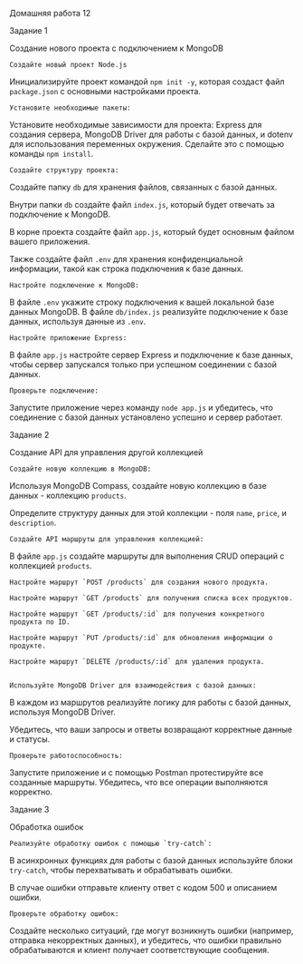 Домашняя работа 12

Задание 1

Создание нового проекта с подключением к MongoDB

    Создайте новый проект Node.js

Инициализируйте проект командой `npm init -y`, которая создаст файл `package.json` с основными настройками проекта.

    Установите необходимые пакеты:

Установите необходимые зависимости для проекта: Express для создания сервера, MongoDB Driver для работы с базой данных, и dotenv для использования переменных окружения. Сделайте это с помощью команды `npm install`.

    Создайте структуру проекта:

Создайте папку `db` для хранения файлов, связанных с базой данных.

Внутри папки `db` создайте файл `index.js`, который будет отвечать за подключение к MongoDB.

В корне проекта создайте файл `app.js`, который будет основным файлом вашего приложения.

Также создайте файл `.env` для хранения конфиденциальной информации, такой как строка подключения к базе данных.

    Настройте подключение к MongoDB:

В файле `.env` укажите строку подключения к вашей локальной базе данных MongoDB. В файле `db/index.js` реализуйте подключение к базе данных, используя данные из `.env`.

    Настройте приложение Express:

В файле `app.js` настройте сервер Express и подключение к базе данных, чтобы сервер запускался только при успешном соединении с базой данных.

    Проверьте подключение:

Запустите приложение через команду `node app.js` и убедитесь, что соединение с базой данных установлено успешно и сервер работает.

Задание 2

Создание API для управления другой коллекцией

    Создайте новую коллекцию в MongoDB:

Используя MongoDB Compass, создайте новую коллекцию в базе данных - коллекцию `products`.

Определите структуру данных для этой коллекции - поля `name`, `price`, и `description`.

    Создайте API маршруты для управления коллекцией:

В файле `app.js` создайте маршруты для выполнения CRUD операций с коллекцией `products`.

    Настройте маршрут `POST /products` для создания нового продукта.

    Настройте маршрут `GET /products` для получения списка всех продуктов.

    Настройте маршрут `GET /products/:id` для получения конкретного продукта по ID.

    Настройте маршрут `PUT /products/:id` для обновления информации о продукте.

    Настройте маршрут `DELETE /products/:id` для удаления продукта.


    Используйте MongoDB Driver для взаимодействия с базой данных:

В каждом из маршрутов реализуйте логику для работы с базой данных, используя MongoDB Driver.

Убедитесь, что ваши запросы и ответы возвращают корректные данные и статусы.

    Проверьте работоспособность:

Запустите приложение и с помощью Postman протестируйте все созданные маршруты. Убедитесь, что все операции выполняются корректно.

Задание 3

Обработка ошибок

    Реализуйте обработку ошибок с помощью `try-catch`:

В асинхронных функциях для работы с базой данных используйте блоки `try-catch`, чтобы перехватывать и обрабатывать ошибки.

В случае ошибки отправьте клиенту ответ с кодом 500 и описанием ошибки.

    Проверьте обработку ошибок:

Создайте несколько ситуаций, где могут возникнуть ошибки (например, отправка некорректных данных), и убедитесь, что ошибки правильно обрабатываются и клиент получает соответствующие сообщения.

